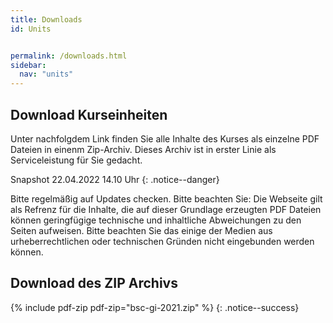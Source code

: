 ```yaml
---
title: Downloads
id: Units


permalink: /downloads.html
sidebar:
  nav: "units"
---
```

## Download Kurseinheiten

Unter nachfolgdem Link finden Sie alle Inhalte des Kurses als einzelne PDF Dateien in einenm Zip-Archiv. Dieses Archiv ist in erster Linie als Serviceleistung für Sie gedacht. 

Snapshot 22.04.2022 14.10 Uhr
{: .notice--danger}

Bitte regelmäßig auf Updates checken. Bitte beachten Sie: Die Webseite gilt als Refrenz für die Inhalte, die auf dieser Grundlage erzeugten PDF Dateien können geringfügige technische und inhaltliche Abweichungen zu den Seiten aufweisen. Bitte beachten Sie das einige der Medien aus urheberrechtlichen oder technischen Gründen nicht eingebunden werden können. 


## Download des ZIP Archivs
{% include pdf-zip pdf-zip="bsc-gi-2021.zip" %}
{: .notice--success}





